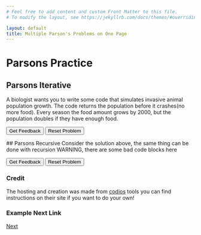 ```yaml
---
# Feel free to add content and custom Front Matter to this file.
# To modify the layout, see https://jekyllrb.com/docs/themes/#overriding-theme-defaults

layout: default
title: Multiple Parson's Problems on One Page
---
```

# Parsons Practice

## Parsons Iterative
A biologist wants you to write some code that simulates invasive animal population growth. The code returns the population before it crashes(no more food). Every season the food amount grows by 2000, but the population doubles if they have enough food.
<div id="itt-sortableTrash" class="sortable-code"></div> 
<div id="itt-sortable" class="sortable-code"></div> 
<div style="clear:both;"></div> 
<p> 
    <input id="itt-feedbackLink" value="Get Feedback" type="button" /> 
    <input id="itt-newInstanceLink" value="Reset Problem" type="button" /> 
</p> 
<script type="text/javascript"> 
(function(){
  var initial = "public static int populationGrowth(int food,int population)\n" +
    "    {\n" +
    "        while(food - population &gt; 0)\n" +
    "        {\n" +
    "        food = food - population + 2000; //Population eats\n" +
    "        population = population * 2;//population grows after eating\n" +
    "        }\n" +
    "         return population;\n" +
    "    }";
  var parsonsPuzzle = new ParsonsWidget({
    "sortableId": "itt-sortable",
    "max_wrong_lines": 10,
    "grader": ParsonsWidget._graders.LineBasedGrader,
    "exec_limit": 2500,
    "can_indent": false,
    "x_indent": 0,
    "lang": "en",
    "show_feedback": true,
    "trashId": "itt-sortableTrash"
  });
  parsonsPuzzle.init(initial);
  parsonsPuzzle.shuffleLines();
  $("#itt-newInstanceLink").click(function(event){ 
      event.preventDefault(); 
      parsonsPuzzle.shuffleLines(); 
  }); 
  $("#itt-feedbackLink").click(function(event){ 
      event.preventDefault(); 
      parsonsPuzzle.getFeedback(); 
  }); 
})(); 
</script>
## Parsons Recursive
Consider the solution above, the same thing can be done with recursion
 WARNING, there are some bad code blocks here
<div id="rec-sortableTrash" class="sortable-code"></div> 
<div id="rec-sortable" class="sortable-code"></div> 
<div style="clear:both;"></div> 
<p> 
    <input id="rec-feedbackLink" value="Get Feedback" type="button" /> 
    <input id="rec-newInstanceLink" value="Reset Problem" type="button" /> 
</p> 
<script type="text/javascript"> 
(function(){
  var initial = "public static int recursivePopulation(int food, int population)\n" +
    "{\n" +
    " if(food - population &lt; 0)\n" +
    " {\n" +
    " return population;\n" +
    " }\n" +
    "return recursivePopulation(food-population+2000, population * 2);\n" +
    "}\n" +
    " if(food - population &gt; 0) #distractor\n" +
    " return recursivePopulation(food-population*2, population + 2000); #distractor\n" +
    " return population * 2; #distractor";
  var parsonsPuzzle = new ParsonsWidget({
    "sortableId": "rec-sortable",
    "max_wrong_lines": 10,
    "grader": ParsonsWidget._graders.LineBasedGrader,
    "exec_limit": 2500,
    "can_indent": false,
    "x_indent": 0,
    "lang": "en",
    "show_feedback": true,
    "trashId": "rec-sortableTrash"
  });
  parsonsPuzzle.init(initial);
  parsonsPuzzle.shuffleLines();
  $("#rec-newInstanceLink").click(function(event){ 
      event.preventDefault(); 
      parsonsPuzzle.shuffleLines(); 
  }); 
  $("#rec-feedbackLink").click(function(event){ 
      event.preventDefault(); 
      parsonsPuzzle.getFeedback(); 
  }); 
})(); 
</script>


### Credit
<p>The hosting and creation was made from <a href="https://codio.github.io/parsons-puzzle-ui/">codios</a> tools you can find instructions on their site if you want to do your own!</p>

### Example Next Link
[Next](./parsons/example1.html)
